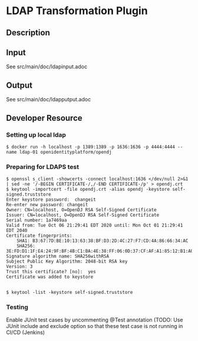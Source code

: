 # LDAP Transformation Plugin

## Description


## Input

See src/main/doc/ldapinput.adoc

## Output

See src/main/doc/ldapputput.adoc


## Developer Resource

### Setting up local ldap

```console
$ docker run -h localhost -p 1389:1389 -p 1636:1636 -p 4444:4444 --name ldap-01 openidentityplatform/opendj
```

### Preparing for LDAPS test

```
$ openssl s_client -showcerts -connect localhost:1636 </dev/null 2>&1 | sed -ne '/-BEGIN CERTIFICATE-/,/-END CERTIFICATE-/p' > opendj.crt
$ keytool -importcert -file opendj.crt -alias opendj -keystore self-signed.truststore
Enter keystore password:  changeit
Re-enter new password: changeit
Owner: CN=localhost, O=OpenDJ RSA Self-Signed Certificate
Issuer: CN=localhost, O=OpenDJ RSA Self-Signed Certificate
Serial number: 1a7469aa
Valid from: Tue Oct 06 21:29:41 EDT 2020 until: Mon Oct 01 21:29:41 EDT 2040
Certificate fingerprints:
	SHA1: B3:67:7D:BE:10:13:63:38:BF:D3:2D:4C:27:F7:CD:4A:86:66:34:AC
	SHA256: 3E:FD:D1:1F:E4:24:9F:BF:4B:C1:BA:4E:38:FF:06:0D:37:CF:AF:A1:85:12:B1:A0:28:C1:62:8F:C6:10:EC:DC
Signature algorithm name: SHA256withRSA
Subject Public Key Algorithm: 2048-bit RSA key
Version: 3
Trust this certificate? [no]:  yes
Certificate was added to keystore


$ keytool -list -keystore self-signed.truststore
```


### Testing

Enable JUnit test cases by uncommenting @Test annotation (TODO: Use JUnit include and exclude option so that these test case is not running in CI/CD (Jenkins)
